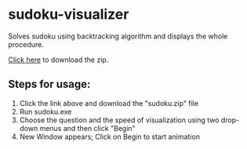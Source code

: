 # sudoku-visualizer
Solves sudoku using backtracking algorithm and displays the whole procedure.

[Click here](https://drive.google.com/u/0/uc?id=1_JMMR3vTE0d8eTHvjG_T-OoygL0WTNol&export=download) to download the zip.

## Steps for usage:
 1) Click the link above and download the "sudoku.zip" file
 2) Run sudoku.exe
 3) Choose the question and the speed of visualization using two drop-down menus and then click "Begin"
 4) New Window appears; Click on Begin to start animation
